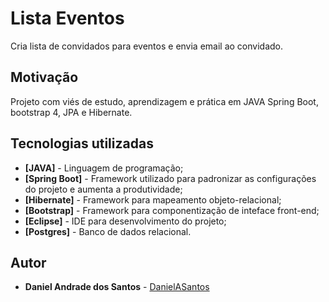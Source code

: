 # Lista Eventos
Cria lista de convidados para eventos e envia email ao convidado.

## Motivação
Projeto com viés de estudo, aprendizagem e prática em JAVA Spring Boot, bootstrap 4, JPA e Hibernate.

## Tecnologias utilizadas
- __[JAVA]__ - Linguagem de programação;
- __[Spring Boot]__ - Framework utilizado para padronizar as configurações do projeto e aumenta a produtividade;
- __[Hibernate]__ - Framework para mapeamento objeto-relacional;
- __[Bootstrap]__ - Framework para componentização de inteface front-end;
- __[Eclipse]__ - IDE para desenvolvimento do projeto;
- __[Postgres]__ - Banco de dados relacional.

## Autor
- **Daniel Andrade dos Santos** - [DanielASantos](https://github.com/DanielASantos)
